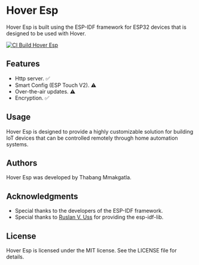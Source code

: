 # Hover Esp
Hover Esp is built using the ESP-IDF framework for ESP32 devices that is designed to be used with Hover.

[![CI Build Hover Esp](https://github.com/Teiyem/hover-iot-esp/actions/workflows/hover-iot-esp-ci.yml/badge.svg)](https://github.com/Teiyem/hover-iot-esp/actions/workflows/hover-iot-esp-ci.yml)

## Features
* Http server. ✅
* Smart Config (ESP Touch V2). ⚠️
* Over-the-air updates. ⚠️
* Encryption. ✅

## Usage
Hover Esp is designed to provide a highly customizable solution for building IoT devices that can be controlled remotely through home automation systems.

## Authors
Hover Esp was developed by Thabang Mmakgatla.

## Acknowledgments
* Special thanks to the developers of the ESP-IDF framework.
* Special thanks to [Ruslan V. Uss](https://github.com/UncleRus) for providing the esp-idf-lib.
## License
Hover Esp is licensed under the MIT license. See the LICENSE file for details.
